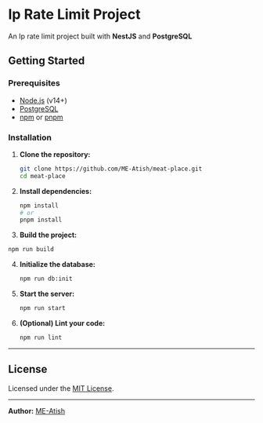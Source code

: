 # Ip Rate Limit Project

An Ip rate limit project built with **NestJS** and **PostgreSQL**

## Getting Started

### Prerequisites

- [Node.js](https://nodejs.org/) (v14+)
- [PostgreSQL](https://www.postgresql.org/)
- [npm](https://www.npmjs.com/) or [pnpm](https://pnpm.io/)

### Installation

1. **Clone the repository:**
   ```bash
   git clone https://github.com/ME-Atish/meat-place.git
   cd meat-place
   ```

2. **Install dependencies:**
   ```bash
   npm install
   # or
   pnpm install
   ```

 3. **Build the project:**
   ```bash
   npm run build

   ```

4. **Initialize the database:**
   ```bash
   npm run db:init
   ```

5. **Start the server:**
   ```bash
   npm run start
   ```

6. **(Optional) Lint your code:**
   ```bash
   npm run lint
   ```

---

## License

Licensed under the [MIT License](LICENSE).

--- 
**Author:** [ME-Atish](https://github.com/ME-Atish)